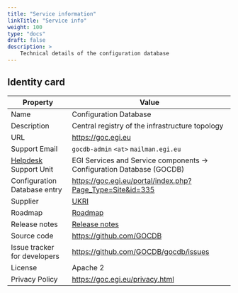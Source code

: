 ```yaml
---
title: "Service information"
linkTitle: "Service info"
weight: 100
type: "docs"
draft: false
description: >
    Technical details of the configuration database
---
```


## Identity card

<!-- markdownlint-disable line-length no-bare-urls -->

| Property                     | Value                                                                                               |
| ---------------------------- | -------------------------------------------------------------------------------|
| Name                         | Configuration Database                                                         |
| Description                  | Central registry of the infrastructure topology                                |
| URL                          | https://goc.egi.eu                                                             |
| Support Email                | `gocdb-admin` `<at>` `mailman.egi.eu`                                          |
| [Helpdesk](../helpdesk) Support Unit | EGI Services and Service components -> Configuration Database (GOCDB)  |
| Configuration Database entry | https://goc.egi.eu/portal/index.php?Page_Type=Site&id=335                      |
| Supplier                     | [UKRI](https://www.ukri.org/)                                                  |
| Roadmap                      | [Roadmap](https://wiki.egi.eu/wiki/GOCDB/Roadmap)                              |
| Release notes                | [Release notes](https://github.com/GOCDB/gocdb/releases)                       |
| Source code                  | https://github.com/GOCDB                                                       |
| Issue tracker for developers | https://github.com/GOCDB/gocdb/issues                                          |
| License                      | Apache 2                                                                       |
| Privacy Policy               | https://goc.egi.eu/privacy.html                                                |

<!-- markdownlint-enable line-length no-bare-urls -->
